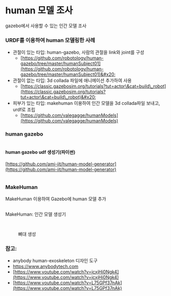 # human  모델 조사

gazebo에서 사용할 수 있는 인간 모델 조사

### URDF를 이용하여 human 모델링한 사례&#x20;

* 관절이 있는 타입: human-gazebo, 사람의 관절을 link와 joint를 구성
  * [https://github.com/robotology/human-gazebo/tree/master/humanSubject01](https://github.com/robotology/human-gazebo/tree/master/humanSubject01)&#x20;
* 관절이 없는 타입:  3d collada 파일에 애니메이션 추가하여 사용
  * [https://classic.gazebosim.org/tutorials?tut=actor\&cat=build\_robot](https://classic.gazebosim.org/tutorials?tut=actor\&cat=build\_robot)&#x20;
* 피부가 있는 타입: makehuman 이용하여 인간 모델을 3d collada파일 보내고, urdf로 조립&#x20;
  * [https://github.com/valegagge/humanModels](https://github.com/valegagge/humanModels)

### human gazebo

<figure><img src="https://user-images.githubusercontent.com/35487806/84712016-e2377900-af67-11ea-8c5e-8a7084f474a7.png" alt=""><figcaption></figcaption></figure>

#### human gazebo udf 생성기(파이썬)

[https://github.com/ami-iit/human-model-generator](https://github.com/ami-iit/human-model-generator)

<figure><img src="https://user-images.githubusercontent.com/10923418/129881033-4b926fa2-993c-4b92-b4af-f1f768940d56.png" alt=""><figcaption></figcaption></figure>

### MakeHuman

MakeHuman 이용하여 Gazebo에 human 모델 추가&#x20;

<figure><img src="https://i.imgur.com/tYoPEKS.png" alt=""><figcaption></figcaption></figure>

MakeHuman: 인간 모델 생성기&#x20;

<div>

<figure><img src="https://i.imgur.com/OMvtscg.png" alt=""><figcaption></figcaption></figure>

 

<figure><img src="https://i.imgur.com/YKJTv62.png" alt=""><figcaption><p>뼈대 생성</p></figcaption></figure>

</div>

### 참고:

* anybody human-exoskeleton 디자인 도구&#x20;
* https://www.anybodytech.com
* [https://www.youtube.com/watch?v=jcxjHi0Ngk4](https://www.youtube.com/watch?v=jcxjHi0Ngk4)
* [https://www.youtube.com/watch?v=L75GPf37nAk](https://www.youtube.com/watch?v=L75GPf37nAk)

<div>

<figure><img src="https://i.imgur.com/L5jk53f.png" alt=""><figcaption></figcaption></figure>

 

<figure><img src="https://i.imgur.com/Vmj3fHt.png" alt=""><figcaption></figcaption></figure>

</div>



